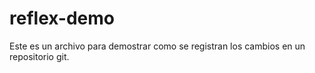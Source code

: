 # reflex-demo

Este es un archivo para demostrar como se registran los cambios en un repositorio git.
